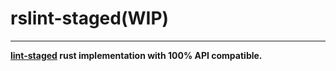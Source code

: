 # rslint-staged(WIP)

---

__[lint-staged](https://github.com/okonet/lint-staged) rust implementation with 100% API compatible.__
